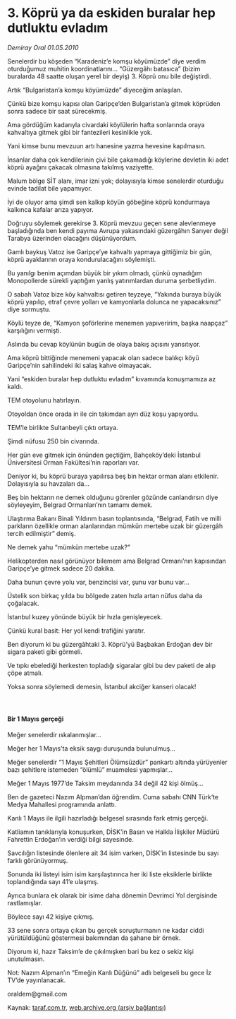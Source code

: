 # 3. Köprü ya da eskiden buralar hep dutluktu evladım

*Demiray Oral  01.05.2010*

<div class="yazi"><p>Senelerdir bu köşeden “Karadeniz’e komşu köyümüzde” diye verdim oturduğumuz muhitin koordinatlarını... “Güzergâhı batasıca” (bizim buralarda 48 saatte oluşan yerel bir deyiş) 3. Köprü onu bile değiştirdi.</p>
<p>Artık “Bulgaristan’a komşu köyümüzde” diyeceğim anlaşılan.</p>
<p>Çünkü bize komşu kapısı olan Garipçe’den Bulgaristan’a gitmek köprüden sonra sadece bir saat sürecekmiş.</p>
<p>Ama gördüğüm kadarıyla civardaki köylülerin hafta sonlarında oraya kahvaltıya gitmek gibi bir fantezileri kesinlikle yok.</p>
<p>Yani kimse bunu mevzuun artı hanesine yazma hevesine kapılmasın.</p>
<p>İnsanlar daha çok kendilerinin çivi bile çakamadığı köylerine devletin iki adet köprü ayağını çakacak olmasına takılmış vaziyette.</p>
<p>Malum bölge SİT alanı, imar izni yok; dolayısıyla kimse senelerdir oturduğu evinde tadilat bile yapamıyor.</p>
<p>İyi de oluyor ama şimdi sen kalkıp köyün göbeğine köprü kondurmaya kalkınca kafalar arıza yapıyor.</p>
<p>Doğruyu söylemek gerekirse 3. Köprü mevzuu geçen sene alevlenmeye başladığında ben kendi payıma Avrupa yakasındaki güzergâhın Sarıyer değil Tarabya üzerinden olacağını düşünüyordum.</p>
<p>Gamlı baykuş Vatoz ise Garipçe’ye kahvaltı yapmaya gittiğimiz bir gün, köprü ayaklarının oraya kondurulacağını söylemişti.</p>
<p>Bu yanılgı benim açımdan büyük bir yıkım olmadı, çünkü oynadığım Monopollerde sürekli yaptığım yanlış yatırımlardan duruma şerbetliydim.</p>
<p>O sabah Vatoz bize köy kahvaltısı getiren teyzeye, “Yakında buraya büyük köprü yapılıp, etraf çevre yolları ve kamyonlarla dolunca ne yapacaksınız” diye sormuştu.</p>
<p>Köylü teyze de, “Kamyon şoförlerine menemen yapıveririm, başka naapçaz” karşılığını vermişti.</p>
<p>Aslında bu cevap köylünün bugün de olaya bakış açısını yansıtıyor.</p>
<p>Ama köprü bittiğinde menemeni yapacak olan sadece balıkçı köyü Garipçe’nin sahilindeki iki salaş kahve olmayacak.</p>
<p>Yani “eskiden buralar hep dutluktu evladım” kıvamında konuşmamıza az kaldı.</p>
<p>TEM otoyolunu hatırlayın.</p>
<p>Otoyoldan önce orada in ile cin takımdan ayrı düz koşu yapıyordu.</p>
<p>TEM’le birlikte Sultanbeyli çıktı ortaya.</p>
<p>Şimdi nüfusu 250 bin civarında.</p>
<p>Her gün eve gitmek için önünden geçtiğim, Bahçeköy’deki İstanbul Üniversitesi Orman Fakültesi’nin raporları var.</p>
<p>Deniyor ki, bu köprü buraya yapılırsa beş bin hektar orman alanı etkilenir. Dolayısıyla su havzaları da...</p>
<p>Beş bin hektarın ne demek olduğunu görenler gözünde canlandırsın diye söyleyeyim, Belgrad Ormanları’nın tamamı demek.</p>
<p>Ulaştırma Bakanı Binali Yıldırım basın toplantısında, “Belgrad, Fatih ve milli parkların özellikle orman alanlarından mümkün mertebe uzak bir güzergâh tercih edilmiştir” demiş.</p>
<p>Ne demek yahu “mümkün mertebe uzak?”</p>
<p>Helikopterden nasıl görünüyor bilemem ama Belgrad Ormanı’nın kapısından Garipçe’ye gitmek sadece 20 dakika.</p>
<p>Daha bunun çevre yolu var, benzincisi var, şunu var bunu var...</p>
<p>Üstelik son birkaç yılda bu bölgede zaten hızla artan nüfus daha da çoğalacak.</p>
<p>İstanbul kuzey yönünde büyük bir hızla genişleyecek.</p>
<p>Çünkü kural basit: Her yol kendi trafiğini yaratır.</p>
<p>Ben diyorum ki bu güzergâhtaki 3. Köprü’yü Başbakan Erdoğan dev bir sigara paketi gibi görmeli.</p>
<p>Ve tıpkı ebelediği herkesten topladığı sigaralar gibi bu dev paketi de alıp çöpe atmalı.</p>
<p>Yoksa sonra söylemedi demesin, İstanbul akciğer kanseri olacak!</p>
<h4> </h4>
<h4>Bir 1 Mayıs gerçeği</h4>
<p>Meğer senelerdir ıskalanmışlar...</p>
<p>Meğer her 1 Mayıs’ta eksik saygı duruşunda bulunulmuş...</p>
<p>Meğer senelerdir “1 Mayıs Şehitleri Ölümsüzdür” pankartı altında yürüyenler bazı şehitlere istemeden “ölümlü” muamelesi yapmışlar...</p>
<p>Meğer 1 Mayıs 1977’de Taksim meydanında 34 değil 42 kişi ölmüş...</p>
<p>Ben de gazeteci Nazım Alpman’dan öğrendim. Cuma sabahı CNN Türk‘te Medya Mahallesi programında anlattı.</p>
<p>Kanlı 1 Mayıs ile ilgili hazırladığı belgesel sırasında fark etmiş gerçeği.</p>
<p>Katliamın tanıklarıyla konuşurken, DİSK’in Basın ve Halkla İlişkiler Müdürü Fahrettin Erdoğan’ın verdiği bilgi sayesinde.</p>
<p>Savcılığın listesinde ölenlere ait 34 isim varken, DİSK’in listesinde bu sayı farklı görünüyormuş.</p>
<p>Sonunda iki listeyi isim isim karşılaştırınca her iki liste eksiklerle birlikte toplandığında sayı 41’e ulaşmış.</p>
<p>Ayrıca bunlara ek olarak bir isime daha dönemin Devrimci Yol dergisinde rastlamışlar.</p>
<p>Böylece sayı 42 kişiye çıkmış.</p>
<p>33 sene sonra ortaya çıkan bu gerçek soruşturmanın ne kadar ciddi yürütüldüğünü göstermesi bakımından da şahane bir örnek.</p>
<p>Diyorum ki, hazır Taksim’e de çıkılmışken bari bu kez o sekiz kişi unutulmasın.</p>
<p>Not: Nazım Alpman’ın “Emeğin Kanlı Düğünü” adlı belgeseli bu gece İz TV’de yayınlanacak.</p>
<p>oraldem@gmail.com</p>
</div>

Kaynak: [taraf.com.tr](http://www.taraf.com.tr:80/demiray-oral/makale-3-kopru-ya-da-eskiden-buralar-hep-dutluktu.htm), [web.archive.org (arşiv bağlantısı)](http://web.archive.org/web/20100504081410/http://www.taraf.com.tr:80/demiray-oral/makale-3-kopru-ya-da-eskiden-buralar-hep-dutluktu.htm)
